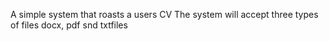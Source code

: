 A simple system that roasts a users CV
The system will accept three types of files docx, pdf snd txtfiles
